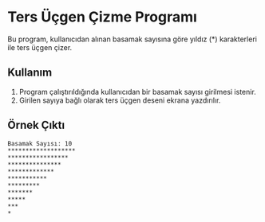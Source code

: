 # Ters Üçgen Çizme Programı

Bu program, kullanıcıdan alınan basamak sayısına göre yıldız (*) karakterleri ile ters üçgen çizer.

## Kullanım

1. Program çalıştırıldığında kullanıcıdan bir basamak sayısı girilmesi istenir.
2. Girilen sayıya bağlı olarak ters üçgen deseni ekrana yazdırılır.

## Örnek Çıktı

```
Basamak Sayısı: 10
*******************
*****************
***************
*************
***********
*********
*******
*****
***
*

